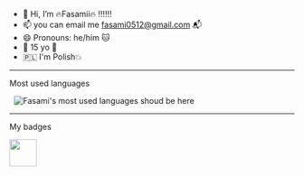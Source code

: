 - 👋 Hi, I’m 🔥Fasamii🔥 ‼️‼️‼️
- 📫 you can email me fasami0512@gmail.com 📬
- 😄 Pronouns: he/him 🐱
- 🎉 15 yo 🍾
- 🇵🇱 I'm Polish💥
<hr>
<p>Most used languages</p>
<img 
  style="max-width: 100%; display: block; margin: 8px;"
  src="https://my-stats-43gk.vercel.app/api/top-langs/?username=Fasamii&amp;langs_count=6&amp;bg_color=001011&amp;text_color=ff8c00&amp;border_color=ff8c00&amp;layout=compact&amp;hide_title=true" 
  alt="Fasami's most used languages shoud be here">
<hr>
<div align="left">

  <p>My badges</p>

  <a href="https://www.credly.com/badges/6b16e734-5767-4d61-9062-25a45c1bca53/public_url" target="_blank">
    <img src="https://images.credly.com/size/110x110/images/5bdd6a39-3e03-4444-9510-ecff80c9ce79/image.png" 
      style="width: 48px; height: 48px">
  </a>

</div>
